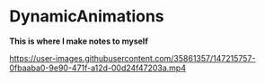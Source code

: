 # DynamicAnimations
**This is where I make notes to myself**


https://user-images.githubusercontent.com/35861357/147215757-0fbaaba0-9e90-471f-a12d-00d24f47203a.mp4

